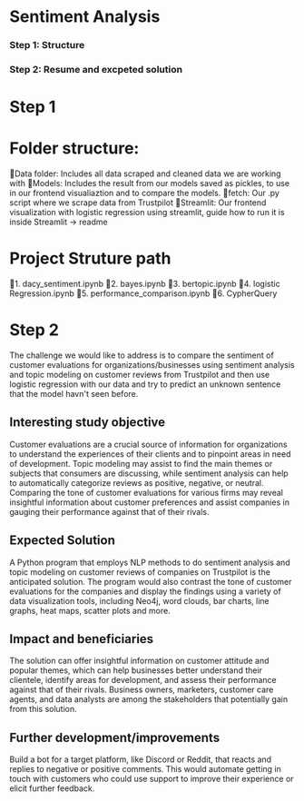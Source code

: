 # Sentiment Analysis
### Step 1: Structure
### Step 2: Resume and excpeted solution

# Step 1
# Folder structure:
📁Data folder: Includes all data scraped and cleaned data we are working with
📁Models: Includes the result from our models saved as pickles, to use in our frontend visualiaztion and to compare the models.
📁fetch: Our .py script where we scrape data from Trustpilot
📁Streamlit: Our frontend visualization with logistic regression using streamlit, guide how to run it is inside Streamlit -> readme

# Project Struture path
📑1. dacy_sentiment.ipynb
📑2. bayes.ipynb
📑3. bertopic.ipynb
📑4. logistic Regression.ipynb
📑5. performance_comparison.ipynb
📑6. CypherQuery

# Step 2
The challenge we would like to address is to compare the sentiment of customer evaluations for organizations/businesses using sentiment analysis and topic modeling on customer reviews from Trustpilot and then use logistic regression with our data and try to predict an unknown sentence that the model havn't seen before.

## Interesting study objective
Customer evaluations are a crucial source of information for organizations to understand the experiences of their clients and to pinpoint areas in need of development. Topic modeling may assist to find the main themes or subjects that consumers are discussing, while sentiment analysis can help to automatically categorize reviews as positive, negative, or neutral. Comparing the tone of customer evaluations for various firms may reveal insightful information about customer preferences and assist companies in gauging their performance against that of their rivals. 

## Expected Solution
A Python program that employs NLP methods to do sentiment analysis and topic modeling on customer reviews of companies on Trustpilot is the anticipated solution. The program would also contrast the tone of customer evaluations for the companies and display the findings using a variety of data visualization tools, including Neo4j, word clouds, bar charts, line graphs, heat maps, scatter plots and more.

## Impact and beneficiaries
The solution can offer insightful information on customer attitude and popular themes, which can help businesses better understand their clientele, identify areas for development, and assess their performance against that of their rivals. Business owners, marketers, customer care agents, and data analysts are among the stakeholders that potentially gain from this solution.

## Further development/improvements 
Build a bot for a target platform, like Discord or Reddit, that reacts and replies to negative or positive comments. This would automate getting in touch with customers who could use support to improve their experience or elicit further feedback.



